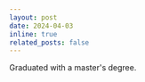 ```yaml
---
layout: post
date: 2024-04-03
inline: true
related_posts: false
---
```


Graduated with a master's degree.